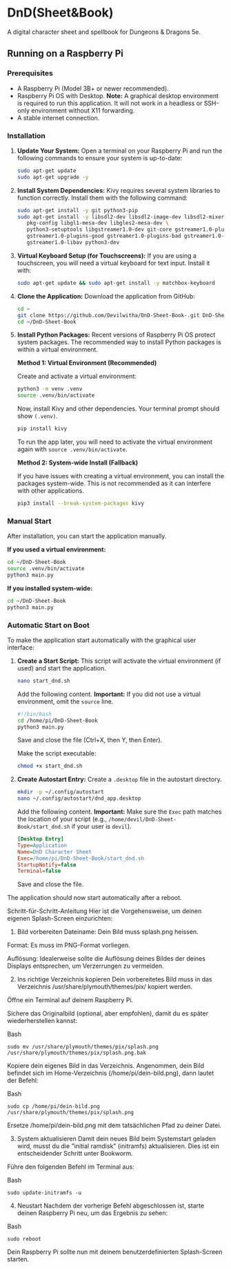 # DnD(Sheet&Book)

A digital character sheet and spellbook for Dungeons & Dragons 5e.

## Running on a Raspberry Pi

### Prerequisites

- A Raspberry Pi (Model 3B+ or newer recommended).
- Raspberry Pi OS with Desktop. **Note:** A graphical desktop environment is required to run this application. It will not work in a headless or SSH-only environment without X11 forwarding.
- A stable internet connection.

### Installation

1.  **Update Your System:**
    Open a terminal on your Raspberry Pi and run the following commands to ensure your system is up-to-date:
    ```bash
    sudo apt-get update
    sudo apt-get upgrade -y
    ```

2.  **Install System Dependencies:**
    Kivy requires several system libraries to function correctly. Install them with the following command:
    ```bash
    sudo apt-get install -y git python3-pip
    sudo apt-get install -y libsdl2-dev libsdl2-image-dev libsdl2-mixer-dev libsdl2-ttf-dev \
       pkg-config libgl1-mesa-dev libgles2-mesa-dev \
       python3-setuptools libgstreamer1.0-dev git-core gstreamer1.0-plugins-base \
       gstreamer1.0-plugins-good gstreamer1.0-plugins-bad gstreamer1.0-plugins-ugly \
       gstreamer1.0-libav python3-dev
    ```

3.  **Virtual Keyboard Setup (for Touchscreens):**
    If you are using a touchscreen, you will need a virtual keyboard for text input. Install it with:
    ```bash
    sudo apt-get update && sudo apt-get install -y matchbox-keyboard
    ```

4.  **Clone the Application:**
    Download the application from GitHub:
    ```bash
    cd ~
    git clone https://github.com/Devilwitha/DnD-Sheet-Book-.git DnD-Sheet-Book
    cd ~/DnD-Sheet-Book
    ```

5.  **Install Python Packages:**
    Recent versions of Raspberry Pi OS protect system packages. The recommended way to install Python packages is within a virtual environment.

    **Method 1: Virtual Environment (Recommended)**
    
    Create and activate a virtual environment:
    ```bash
    python3 -m venv .venv
    source .venv/bin/activate
    ```
    Now, install Kivy and other dependencies. Your terminal prompt should show `(.venv)`.
    ```bash
    pip install kivy
    ```
    To run the app later, you will need to activate the virtual environment again with `source .venv/bin/activate`.

    **Method 2: System-wide Install (Fallback)**

    If you have issues with creating a virtual environment, you can install the packages system-wide. This is not recommended as it can interfere with other applications.
    ```bash
    pip3 install --break-system-packages kivy
    ```

### Manual Start

After installation, you can start the application manually.

**If you used a virtual environment:**
```bash
cd ~/DnD-Sheet-Book
source .venv/bin/activate
python3 main.py
```

**If you installed system-wide:**
```bash
cd ~/DnD-Sheet-Book
python3 main.py
```

### Automatic Start on Boot

To make the application start automatically with the graphical user interface:

1.  **Create a Start Script:**
    This script will activate the virtual environment (if used) and start the application.
    ```bash
    nano start_dnd.sh
    ```
    Add the following content. **Important:** If you did not use a virtual environment, omit the `source` line.
    ```bash
    #!/bin/bash
    cd /home/pi/DnD-Sheet-Book
    python3 main.py
    ```
    Save and close the file (Ctrl+X, then Y, then Enter).

    Make the script executable:
    ```bash
    chmod +x start_dnd.sh
    ```

2.  **Create Autostart Entry:**
    Create a `.desktop` file in the autostart directory.
    ```bash
    mkdir -p ~/.config/autostart
    nano ~/.config/autostart/dnd_app.desktop
    ```
    Add the following content. **Important:** Make sure the `Exec` path matches the location of your script (e.g., `/home/devil/DnD-Sheet-Book/start_dnd.sh` if your user is `devil`).
    ```ini
    [Desktop Entry]
    Type=Application
    Name=DnD Character Sheet
    Exec=/home/pi/DnD-Sheet-Book/start_dnd.sh
    StartupNotify=false
    Terminal=false
    ```
    Save and close the file.

The application should now start automatically after a reboot.




Schritt-für-Schritt-Anleitung
Hier ist die Vorgehensweise, um deinen eigenen Splash-Screen einzurichten:

1. Bild vorbereiten
Dateiname: Dein Bild muss splash.png heissen.

Format: Es muss im PNG-Format vorliegen.

Auflösung: Idealerweise sollte die Auflösung deines Bildes der deines Displays entsprechen, um Verzerrungen zu vermeiden.

2. Ins richtige Verzeichnis kopieren
Dein vorbereitetes Bild muss in das Verzeichnis /usr/share/plymouth/themes/pix/ kopiert werden.

Öffne ein Terminal auf deinem Raspberry Pi.

Sichere das Originalbild (optional, aber empfohlen), damit du es später wiederherstellen kannst:

Bash
```
sudo mv /usr/share/plymouth/themes/pix/splash.png /usr/share/plymouth/themes/pix/splash.png.bak
```
Kopiere dein eigenes Bild in das Verzeichnis. Angenommen, dein Bild befindet sich im Home-Verzeichnis (/home/pi/dein-bild.png), dann lautet der Befehl:

Bash
```
sudo cp /home/pi/dein-bild.png /usr/share/plymouth/themes/pix/splash.png
```
Ersetze /home/pi/dein-bild.png mit dem tatsächlichen Pfad zu deiner Datei.

3. System aktualisieren
Damit dein neues Bild beim Systemstart geladen wird, musst du die "initial ramdisk" (initramfs) aktualisieren. Dies ist ein entscheidender Schritt unter Bookworm.

Führe den folgenden Befehl im Terminal aus:

Bash
```
sudo update-initramfs -u
```
4. Neustart
Nachdem der vorherige Befehl abgeschlossen ist, starte deinen Raspberry Pi neu, um das Ergebnis zu sehen:

Bash
```
sudo reboot
```
Dein Raspberry Pi sollte nun mit deinem benutzerdefinierten Splash-Screen starten.

